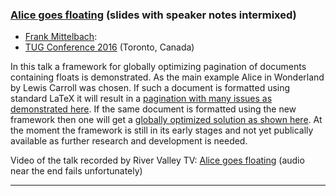 

### <a href="{{site.baseurl}}/publications/2016-07-TUG%202016-Mittelbach-slides-with-notes-smaller.pdf" target="_blank" onclick="vgwPixelCall('2670672cff324b98bafa9be09e193fff');">Alice goes floating</a> (slides with speaker notes intermixed)

+ [Frank Mittelbach]({{site.baseurl}}/about/team/#frank-mittelbach):
+ [TUG Conference 2016](http://tug.org/tug2016/) (Toronto, Canada)

In this talk a framework for globally optimizing pagination of
documents containing floats is demonstrated. As the main example Alice
in Wonderland by Lewis Carroll was chosen. If such a document is
formatted using standard LaTeX it will result in a 
<a href="{{site.baseurl}}/publications/2016-07-phase0-stdlatex-with-floats-smaller.pdf" target="_blank" onclick="vgwPixelCall('2670672cff324b98bafa9be09e193fff');">pagination with many issues as demonstrated here</a>.
If the same document is formatted using the new framework then one will
get a
<a href="{{site.baseurl}}/publications/2016-07-phase4-strict-texflex-firstpagedrop-smaller.pdf" target="_blank" onclick="vgwPixelCall('2670672cff324b98bafa9be09e193fff');">globally optimized solution as shown here</a>.
At the moment the framework is still in its early stages and not yet
publically available as further research and development is needed.

Video of the talk recorded by River Valley TV:  <a href="http://zeeba.tv/media/conferences/tug-2016/0102-Frank-Mittelbach/" target="_blank"  onclick="vgwPixelCall('2670672cff324b98bafa9be09e193fff');">Alice
       goes floating</a> (audio near the end fails unfortunately)


***
